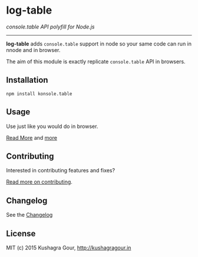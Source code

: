 log-table
=====
*console.table API polyfill for Node.js*
***

**log-table** adds `console.table` support in node so your same code can run in nnode and in browser.

The aim of this module is exactly replicate `console.table` API in browsers.

Installation
-----

`npm install konsole.table`

Usage
-----

Use just like you would do in browser. 

[Read More](https://developer.chrome.com/devtools/docs/console#viewing-structured-data) and [more](https://developer.mozilla.org/en-US/docs/Web/API/Console/table)

Contributing
-----

Interested in contributing features and fixes?

[Read more on contributing](./CONTRIBUTING.md).

Changelog
-----

See the [Changelog](https://github.com/chinchang/cta.js/wiki/Changelog)

License
-----

MIT (c) 2015 Kushagra Gour, http://kushagragour.in

